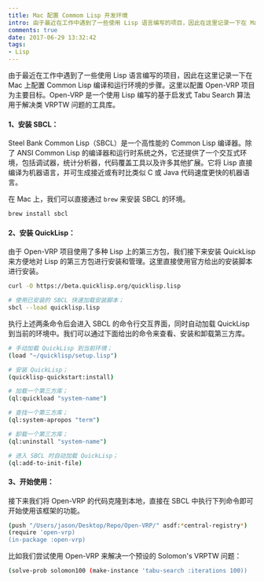 ```yaml
---
title: Mac 配置 Commom Lisp 开发环境
intro: 由于最近在工作中遇到了一些使用 Lisp 语言编写的项目，因此在这里记录一下在 Mac 上配置 Common Lisp 编译和运行环境的步骤。这里以配置 Open-VRP 项目为主要目标。Open-VRP 是一个使用 Lisp 编写的基于启发式 Tabu Search 算法用于解决类 VRPTW 问题的工具库。
comments: true
date: 2017-06-29 13:32:42
tags:
- Lisp
---
```


由于最近在工作中遇到了一些使用 Lisp 语言编写的项目，因此在这里记录一下在 Mac 上配置 Common Lisp 编译和运行环境的步骤。这里以配置 Open-VRP 项目为主要目标。Open-VRP 是一个使用 Lisp 编写的基于启发式 Tabu Search 算法用于解决类 VRPTW 问题的工具库。

#### 1、安装 SBCL：

Steel Bank Common Lisp（SBCL）是一个高性能的 Common Lisp 编译器。除了 ANSI Common Lisp 的编译器和运行时系统之外，它还提供了一个交互式环境，包括调试器，统计分析器，代码覆盖工具以及许多其他扩展。它将 Lisp 直接编译为机器语言，并可生成接近或有时比类似 C 或 Java 代码速度更快的机器语言。

在 Mac 上，我们可以直接通过 `brew` 来安装 SBCL 的环境。

 
```bash
brew install sbcl
```

#### 2、安装 QuickLisp：

由于 Open-VRP 项目使用了多种 Lisp 上的第三方包，我们接下来安装 QuickLisp 来方便地对 Lisp 的第三方包进行安装和管理。这里直接使用官方给出的安装脚本进行安装。

 
```bash
curl -O https://beta.quicklisp.org/quicklisp.lisp

# 使用已安装的 SBCL 快速加载安装脚本；
sbcl --load quicklisp.lisp
```

执行上述两条命令后会进入 SBCL 的命令行交互界面，同时自动加载 QuickLisp 到当前的环境中。我们可以通过下面给出的命令来查看、安装和卸载第三方库。

```bash
# 手动加载 QuickLisp 到当前环境；
(load "~/quicklisp/setup.lisp")

# 安装 QuickLisp；
(quicklisp-quickstart:install)

# 加载一个第三方库；
(ql:quickload "system-name")

# 查找一个第三方库；
(ql:system-apropos "term")

# 卸载一个第三方库；
(ql:uninstall "system-name")

# 进入 SBCL 时自动加载 QuickLisp；
(ql:add-to-init-file)
```

#### 3、开始使用：

接下来我们将 Open-VRP 的代码克隆到本地，直接在 SBCL 中执行下列命令即可开始使用该框架的功能。

 
```bash
(push "/Users/jason/Desktop/Repo/Open-VRP/" asdf:*central-registry*)
(require 'open-vrp)
(in-package :open-vrp)
```

比如我们尝试使用 Open-VRP 来解决一个预设的 Solomon's VRPTW 问题：

 
```bash
(solve-prob solomon100 (make-instance 'tabu-search :iterations 100))
```
